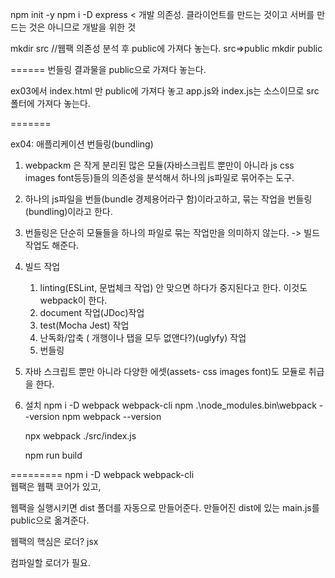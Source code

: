 npm init -y
npm i -D express    < 개발 의존성. 클라이언트를 만드는 것이고 서버를 만드는 것은 아니므로 개발을 위한 것


mkdir src  //웹팩 의존성 분석 후 public에 가져다 놓는다. src=>public
mkdir public



======
번들링 결과물을 public으로 가져다 놓는다.

ex03에서 index.html 만 public에 가져다 놓고
app.js와 index.js는 소스이므로 src 폴터에 가져다 놓는다.


=======

ex04: 애플리케이션 번들링(bundling)

1. webpackm 은 작게 분리된 많은 모듈(자바스크립트 뿐만이 아니라 js css images font등등)들의 의존성을 분석해서 하나의 js파일로 묶어주는 도구.
2. 하나의 js파일을 번들(bundle 경제용어라구 함)이라고하고, 묶는 작업을 번들링(bundling)이라고 한다.
3. 번들링은 단순히 모듈들을 하나의 파일로 묶는 작업만을 의미하지 않는다. -> 빌드작업도 해준다.
4. 빌드 작업
    1) linting(ESLint, 문법체크 작업) 안 맞으면 하다가 중지된다고 한다. 이것도 webpack이 한다.
    2) document 작업(JDoc)작업
    3) test(Mocha Jest) 작업
    4) 난독화/압축 ( 개행이나 탭을 모두 없앤다?)(uglyfy) 작업
    5) 번들링
5. 자바 스크립트 뿐만 아니라 다양한 에셋(assets- css images font)도 모듈로 취급을 한다. 
6. 설치
    npm i -D webpack webpack-cli
    npm .\node_modules\.bin\webpack --version
    npm webpack --version

      npx webpack ./src/index.js

      npm run build

=========
 npm i -D webpack webpack-cli  
웹팩은 웹팩 코어가 있고, 

웹팩을 실행시키면 dist 폴더를 자동으로 만들어준다. 
만들어진 dist에 있는 main.js를 public으로 옮겨준다.

웹팩의 핵심은 로더?
jsx

컴파일할 로더가 필요.